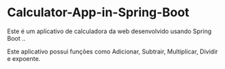# Calculator-App-in-Spring-Boot

Este é um aplicativo de calculadora da web desenvolvido usando Spring Boot ..

Este aplicativo possui funções como Adicionar, Subtrair, Multiplicar, Dividir e expoente.

